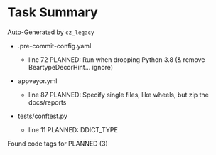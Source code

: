 # Task Summary

Auto-Generated by `cz_legacy`

- .pre-commit-config.yaml
    - line  72 PLANNED: Run when dropping Python 3.8 (& remove BeartypeDecorHint... ignore)

- appveyor.yml
    - line  87 PLANNED: Specify single files, like wheels, but zip the docs/reports

- tests/conftest.py
    - line  11 PLANNED: DDICT_TYPE

Found code tags for PLANNED (3)

<!-- calcipy:skip_tags -->
